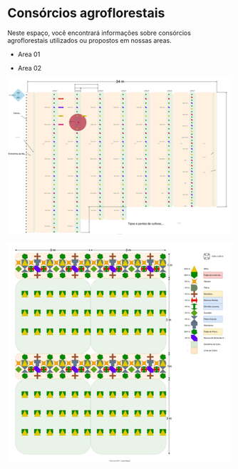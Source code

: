 # Consórcios agroflorestais

Neste espaço, você encontrará informações sobre consórcios agroflorestais utilizados ou propostos em nossas areas.

- Area 01

- Area 02

![Efetivamente implementado](consorcios/SAF02_dez2023.drawio.svg)

![Detalhe com legenda](consorcios/SAF02_dez2023_detalhe.drawio.svg)
